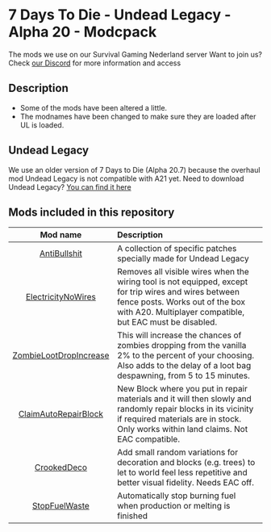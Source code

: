 # 7 Days To Die - Undead Legacy - Alpha 20 - Modcpack
The mods we use on our Survival Gaming Nederland server
Want to join us? Check [our Discord](https://discord.gg/C5z598878q) for more information and access

## Description
- Some of the mods have been altered a little.
- The modnames have been changed to make sure they are loaded after UL is loaded.

## Undead Legacy
We use an older version of 7 Days to Die (Alpha 20.7) because the overhaul mod Undead Legacy is not compatible with A21 yet.
Need to download Undead Legacy? [You can find it here](https://ul.subquake.com/download)

## Mods included in this repository
|Mod name|Description| 
|:---:|:---|
|[AntiBullshit](https://www.nexusmods.com/7daystodie/mods/2691?tab=description) |A collection of specific patches specially made for Undead Legacy|
|[ElectricityNoWires](https://www.nexusmods.com/7daystodie/mods/1721) |Removes all visible wires when the wiring tool is not equipped, except for trip wires and wires between fence posts. Works out of the box with A20. Multiplayer compatible, but EAC must be disabled.|
|[ZombieLootDropIncrease](https://www.nexusmods.com/7daystodie/mods/168) |This will increase the chances of zombies dropping from the vanilla 2% to the percent of your choosing. Also adds to the delay of a loot bag despawning, from 5 to 15 minutes.|
|[ClaimAutoRepairBlock](https://www.nexusmods.com/7daystodie/mods/1705) |New Block where you put in repair materials and it will then slowly and randomly repair blocks in its vicinity if required materials are in stock. Only works within land claims. Not EAC compatible.|
|[CrookedDeco](https://www.nexusmods.com/7daystodie/mods/2096) |Add small random variations for decoration and blocks (e.g. trees) to let to world feel less repetitive and better visual fidelity. Needs EAC off.|
|[StopFuelWaste](https://www.nexusmods.com/7daystodie/mods/1884) |Automatically stop burning fuel when production or melting is finished|
